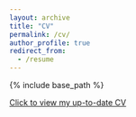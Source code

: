 ```yaml
---
layout: archive
title: "CV"
permalink: /cv/
author_profile: true
redirect_from:
  - /resume
---
```


{% include base_path %}

[Click to view my up-to-date CV]("/Resume.pdf")

